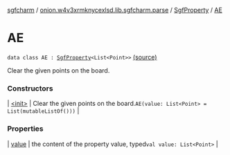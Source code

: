 [sgfcharm](../../../index.md) / [onion.w4v3xrmknycexlsd.lib.sgfcharm.parse](../../index.md) / [SgfProperty](../index.md) / [AE](./index.md)

# AE

`data class AE : `[`SgfProperty`](../index.md)`<List<Point>>` [(source)](https://github.com/w4v3/sgfcharm/tree/master/sgfcharm/src/main/java/onion/w4v3xrmknycexlsd/lib/sgfcharm/parse/SgfTree.kt#L81)

Clear the given points on the board.

### Constructors

| [&lt;init&gt;](-init-.md) | Clear the given points on the board.`AE(value: List<Point> = List(mutableListOf()))` |

### Properties

| [value](value.md) | the content of the property value, typed`val value: List<Point>` |


